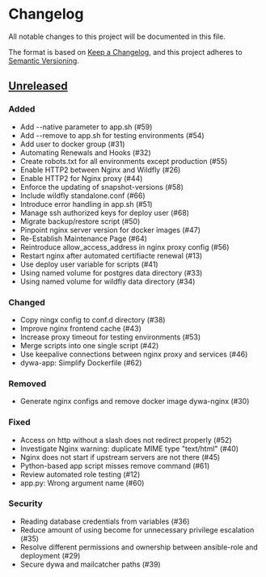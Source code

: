 # Changelog
All notable changes to this project will be documented in this file.

The format is based on [Keep a Changelog](https://keepachangelog.com/en/1.0.0/),
and this project adheres to [Semantic Versioning](https://semver.org/spec/v2.0.0.html).

## [Unreleased]

### Added
- Add --native parameter to app.sh (#59)
- Add --remove to app.sh for testing environments (#54)
- Add user to docker group (#31)
- Automating Renewals and Hooks (#32)
- Create robots.txt for all environments except production (#55)
- Enable HTTP2 between Nginx and Wildfly (#26)
- Enable HTTP2 for Nginx proxy (#44)
- Enforce the updating of snapshot-versions (#58)
- Include wildfly standalone.conf (#66)
- Introduce error handling in app.sh (#51)
- Manage ssh authorized keys for deploy user (#68)
- Migrate backup/restore script (#50)
- Pinpoint nginx server version for docker images (#47)
- Re-Establish Maintenance Page (#64)
- Reintroduce allow_access_address in nginx proxy config (#56)
- Restart nginx after automated certifiacte renewal (#13)
- Use deploy user variable for scripts (#41)
- Using named volume for postgres data directory (#33)
- Using named volume for wildfly data directory (#34)

### Changed
- Copy ningx config to conf.d directory (#38)
- Improve nginx frontend cache (#43)
- Increase proxy timeout for testing environments (#53)
- Merge scripts into one single script (#42)
- Use keepalive connections between nginx proxy and services (#46)
- dywa-app: Simplify Dockerfile (#62)

### Removed
- Generate nginx configs and remove docker image dywa-nginx (#30)

### Fixed
- Access on http without a slash does not redirect properly (#52)
- Investigate Nginx warning: duplicate MIME type "text/html" (#40)
- Nginx does not start if upstream servers are not there (#45)
- Python-based app script misses remove command (#61)
- Review automated role testing (#12)
- app.py: Wrong argument name (#60)

### Security
- Reading database credentials from variables (#36)
- Reduce amount of using become for unnecessary privilege escalation (#35)
- Resolve different permissions and ownership between ansible-role and deployment (#29)
- Secure dywa and mailcatcher paths (#39)

[unreleased]: https://github.com/scce/dywa-ansible-role/compare/v2.0.0...HEAD
